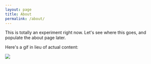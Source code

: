 ```yaml
---
layout: page
title: About
permalink: /about/
---
```


This is totally an experiment right now. Let's see where this goes, and populate the about page later.

Here's a gif in lieu of actual content:

<img src="http://giant.gfycat.com/WebbedUnsungBrocketdeer.gif"/>